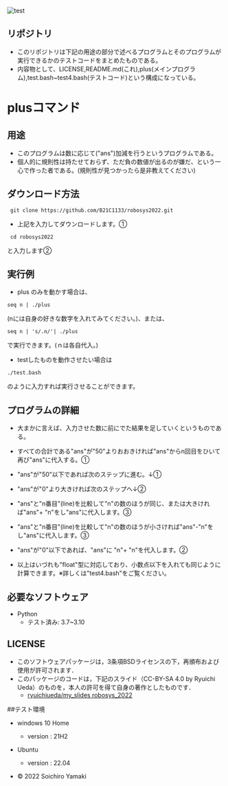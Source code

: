 ![test](https://github.com/B21C1133/robosys/actions/workflows/test.yml/badge.svg)

## リポジトリ
* このリポジトリは下記の用途の部分で述べるプログラムとそのプログラムが実行できるかのテストコードをまとめたものである。
* 内容物として、LICENSE,README.md(これ),plus(メインプログラム),test.bash~test4.bash(テストコード)という構成になっている。

# plusコマンド

## 用途
* このプログラムは数に応じて("ans")加減を行うというプログラムである。
* 個人的に規則性は持たせておらず、ただ負の数値が出るのが嫌だ、という一心で作った者である。(規則性が見つかったら是非教えてください)
## ダウンロード方法
```
 git clone https://github.com/B21C1133/robosys2022.git
```

* 上記を入力してダウンロードします。①
```
 cd robosys2022 
```
と入力します②

## 実行例
* plus のみを動かす場合は、
``` 
seq n | ./plus
```
(nには自身の好きな数字を入れてみてください。)、または、
```
seq n | 's/.n/'| ./plus 
```
で実行できます。(ｎは各自代入。)
* testしたものを動作させたい場合は 
```
./test.bash
```
のように入力すれば実行させることができます。


## プログラムの詳細
* 大まかに言えば、入力させた数に前にでた結果を足していくというものである。
* すべての合計である"ans"が"50"よりおおきければ"ans"からn回目をひいて再び"ans"に代入する。①
* "ans"が"50"以下であれば次のステップに進む。↓①
* "ans"が"0"より大きければ次のステップへ↓②
* "ans"と"n番目"(line)を比較して"n"の数のほうが同じ、または大きければ"ans"+ "n"をし"ans"に代入します。③

* "ans"と"n番目"(line)を比較して"n"の数のほうが小さければ"ans"-"n"をし"ans"に代入します。③

* "ans"が"0"以下であれば、"ans"に "n"+ "n"を代入します。②
* 以上はいづれも"float"型に対応しており、小数点以下を入れても同じように計算できます。※詳しくは"test4.bash"をご覧ください。
## 必要なソフトウェア
* Python
  * テスト済み: 3.7~3.10
## LICENSE
 * このソフトウェアパッケージは，3条項BSDライセンスの下，再頒布および使用が許可されます．
  * このパッケージのコードは，下記のスライド（CC-BY-SA 4.0 by Ryuichi Ueda）のものを，本人の許可を得て自身の著作としたものです．
      * [ryuichiueda/my_slides robosys_2022](https://github.com/ryuichiueda/my_slides/tree/master/robosys_2022)
 
##テスト環境
 * windows 10 Home
   * version : 21H2
 * Ubuntu
   * version : 22.04

  * © 2022 Soichiro Yamaki
